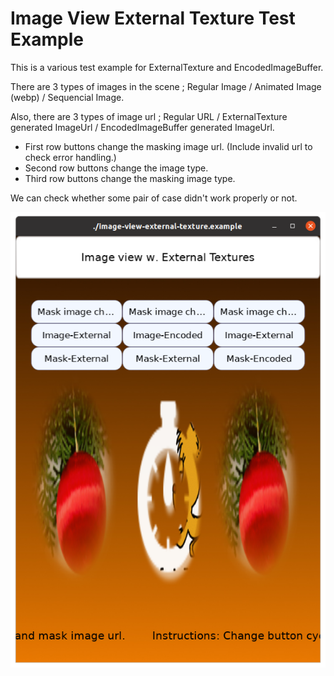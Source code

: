 # Image View External Texture Test Example

This is a various test example for ExternalTexture and EncodedImageBuffer.

There are 3 types of images in the scene ; Regular Image / Animated Image (webp) / Sequencial Image.

Also, there are 3 types of image url ; Regular URL / ExternalTexture generated ImageUrl / EncodedImageBuffer generated ImageUrl.

 - First row buttons change the masking image url. (Include invalid url to check error handling.)
 - Second row buttons change the image type.
 - Third row buttons change the masking image type.

We can check whether some pair of case didn't work properly or not.

![](./image-view-external-texture.png)